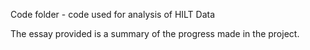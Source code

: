 Code folder - code used for analysis of HILT Data

The essay provided is a summary of the progress made in the project.
